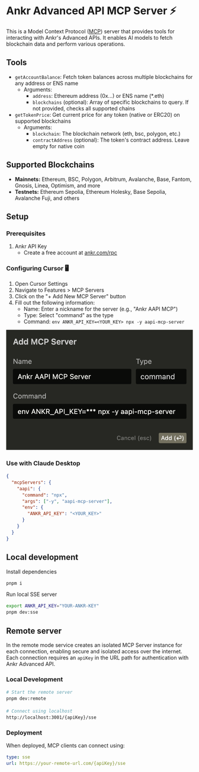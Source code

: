 # Ankr Advanced API MCP Server ⚡

This is a Model Context Protocol ([MCP](https://modelcontextprotocol.io/)) server that provides tools for interacting with Ankr's Advanced APIs. It enables AI models to fetch blockchain data and perform various operations.

## Tools

- `getAccountBalance`: Fetch token balances across multiple blockchains for any address or ENS name
  - Arguments:
    - `address`: Ethereum address (0x...) or ENS name (\*.eth)
    - `blockchains` (optional): Array of specific blockchains to query. If not provided, checks all supported chains
- `getTokenPrice`: Get current price for any token (native or ERC20) on supported blockchains
  - Arguments:
    - `blockchain`: The blockchain network (eth, bsc, polygon, etc.)
    - `contractAddress` (optional): The token's contract address. Leave empty for native coin

## Supported Blockchains

- **Mainnets:** Ethereum, BSC, Polygon, Arbitrum, Avalanche, Base, Fantom, Gnosis, Linea, Optimism, and more
- **Testnets:** Ethereum Sepolia, Ethereum Holesky, Base Sepolia, Avalanche Fuji, and others

## Setup

### Prerequisites

1. Ankr API Key
   - Create a free account at [ankr.com/rpc](http://ankr.com/rpc/)

### Configuring Cursor 🖥️

1. Open Cursor Settings
2. Navigate to Features > MCP Servers
3. Click on the "+ Add New MCP Server" button
4. Fill out the following information:
   - Name: Enter a nickname for the server (e.g., "Ankr AAPI MCP")
   - Type: Select "command" as the type
   - Command: `env ANKR_API_KEY=<YOUR_KEY> npx -y aapi-mcp-server`

![Add Ankr AAPI MCP to Cursor](./static/img/cursor-mcp.png)

### Use with Claude Desktop

```json
{
  "mcpServers": {
    "aapi": {
      "command": "npx",
      "args": ["-y", "aapi-mcp-server"],
      "env": {
        "ANKR_API_KEY": "<YOUR_KEY>"
      }
    }
  }
}
```

## Local development

Install dependencies

```sh
pnpm i
```

Run local SSE server

```sh
export ANKR_API_KEY="YOUR-ANKR-KEY"
pnpm dev:sse
```

## Remote server

In the remote mode service creates an isolated MCP Server instance for each connection, enabling secure and isolated access over the internet. Each connection requires an `apiKey` in the URL path for authentication with Ankr Advanced API.

### Local Development

```bash
# Start the remote server
pnpm dev:remote

# Connect using localhost
http://localhost:3001/{apiKey}/sse
```

### Deployment

When deployed, MCP clients can connect using:

```yaml
type: sse
url: https://your-remote-url.com/{apiKey}/sse
```
